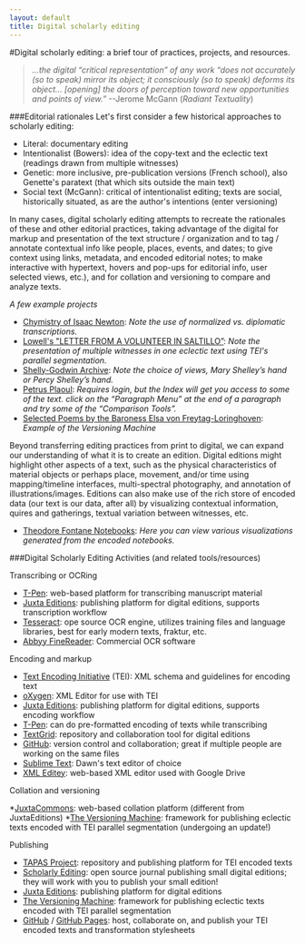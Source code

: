 ```yaml
---
layout: default
title: Digital scholarly editing
---
```

#Digital scholarly editing: a brief tour of practices, projects, and resources.


> _…the digital “critical representation” of any work “does not accurately (so to speak) mirror its object; it consciously (so to speak) deforms its object… [opening] the doors of perception toward new opportunities and points of view.”_ --Jerome McGann (_Radiant Textuality_)

###Editorial rationales
Let's first consider a few historical approaches to scholarly editing:

  * Literal: documentary editing
  * Intentionalist (Bowers): idea of the copy-text and the eclectic text (readings drawn from multiple witnesses)
  * Genetic: more inclusive, pre-publication versions (French school), also Genette's paratext (that which sits outside the main text)
  * Social text (McGann): critical of intentionalist editing; texts are social, historically situated, as are the author's intentions (enter versioning)

In many cases, digital scholarly editing attempts to recreate the rationales of these and other editorial practices, taking advantage of the digital for markup and presentation of the text structure / organization and to tag / annotate contextual info like people, places, events, and dates; to give context using links, metadata, and encoded editorial notes; to make interactive with hypertext, hovers and pop-ups for editorial info, user selected views, etc.), and for collation and versioning to compare and analyze texts.

_A few example projects_

* [Chymistry of Isaac Newton](http://webapp1.dlib.indiana.edu/newton/browse;jsessionid=47908DE72B75BAEFFA1E3A83BA29858D):  _Note the use of normalized vs. diplomatic transcriptions._ 
* [Lowell's "LETTER FROM A VOLUNTEER IN SALTILLO”](http://www.scholarlyediting.org/2015/editions/lowelledition_wit-Courier.html):  _Note the presentation of multiple witnesses in one eclectic text using TEI's parallel segmentation._ 
* [Shelly-Godwin Archive](http://shelleygodwinarchive.org/sc/oxford/frankenstein/notebook/a#/p11):  _Note the choice of views, Mary Shelley’s hand or Percy Shelley’s hand._ 
* [Petrus Plaoul](http://petrusplaoul.org/indexsearch/displayindexsearch.php?index=name&type=Classical&name=Anaxagoras): _Requires login, but the Index will get you access to some of the text. click on the “Paragraph Menu” at the end of a paragraph and try some of the “Comparison Tools”._ 
* [Selected Poems by the Baroness Elsa von Freytag-Loringhoven](http://digital.lib.umd.edu/transition/poem?pid=umd:55435): _Example of the Versioning Machine_ 

Beyond transferring editing practices from print to digital, we can expand our understanding of what it is to create an edition. Digital editions might highlight other aspects of a text, such as the physical characteristics of material objects or perhaps place, movement, and/or time using mapping/timeline interfaces, multi-spectral photography, and annotation of illustrations/images. Editions can also make use of the rich store of encoded data (our text is our data, after all) by visualizing contextual information, quires and gatherings, textual variation between witnesses, etc.

* [Theodore Fontane Notebooks](https://fontane-nb.dariah.eu/tei-conf/): _Here you can view various visualizations generated from the encoded notebooks._

###Digital Scholarly Editing Activities (and related tools/resources)

Transcribing or OCRing

* [T-Pen](http://t-pen.org/TPEN/): web-based platform for transcribing manuscript material
* [Juxta Editions](http://www.juxtaeditions.com): publishing platform for digital editions, supports transcription workflow
* [Tesseract](https://code.google.com/p/tesseract-ocr/): ope source OCR engine, utilizes training files and language libraries, best for early modern texts, fraktur, etc.
* [Abbyy FineReader](http://www.abbyy.com): Commercial OCR software

Encoding and markup

* [Text Encoding Initiative](http://www.tei-c.org/index.xml) (TEI): XML schema and guidelines for encoding text
* [oXygen](http://www.oxygenxml.com): XML Editor for use with TEI
* [Juxta Editions](http://www.juxtaeditions.com): publishing platform for digital editions, supports encoding workflow
* [T-Pen](http://t-pen.org/TPEN/): can do pre-formatted encoding of texts while transcribing
* [TextGrid](https://www.google.com/url?sa=t&rct=j&q=&esrc=s&source=web&cd=1&cad=rja&uact=8&ved=0CB4QFjAAahUKEwj86_zFhdLIAhUC1WMKHcqfAtc&url=https%3A%2F%2Ftextgrid.de%2Fen&usg=AFQjCNHkkXsDW-t5s5kUGCa5gfw4lA_3lQ): repository and collaboration tool for digital editions
* [GitHub](https://github.com): version control and collaboration; great if multiple people are working on the same files
* [Sublime Text](https://www.sublimetext.com): Dawn's text editor of choice
* [XML Editey](http://www.editey.com): web-based XML editor used with Google Drive

Collation and versioning

*[JuxtaCommons](http://juxtacommons.org): web-based collation platform (different from JuxtaEditions)
*[The Versioning Machine](http://v-machine.org): framework for publishing eclectic texts encoded with TEI parallel segmentation (undergoing an update!)

Publishing

* [TAPAS Project](http://tapasproject.org): repository and publishing platform for TEI encoded texts
* [Scholarly Editing](http://www.scholarlyediting.org): open source journal publishing small digital editions; they will work with you to publish your small edition!
* [Juxta Editions](http://www.juxtaeditions.com): publishing platform for digital editions
* [The Versioning Machine](http://v-machine.org): framework for publishing eclectic texts encoded with TEI parallel segmentation
* [GitHub](https://github.com) / [GitHub Pages](https://pages.github.com): host, collaborate on, and publish your TEI encoded texts and transformation stylesheets
